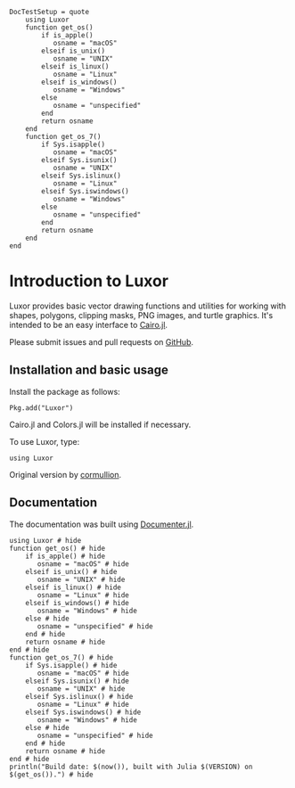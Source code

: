 ```@meta
DocTestSetup = quote
    using Luxor
    function get_os()
        if is_apple()
           osname = "macOS"
        elseif is_unix()
           osname = "UNIX"
        elseif is_linux()
           osname = "Linux"
        elseif is_windows()
           osname = "Windows"
        else
           osname = "unspecified"
        end
        return osname
    end
    function get_os_7()
        if Sys.isapple()
           osname = "macOS"
        elseif Sys.isunix()
           osname = "UNIX"
        elseif Sys.islinux()
           osname = "Linux"
        elseif Sys.iswindows()
           osname = "Windows"
        else
           osname = "unspecified"
        end
        return osname
    end
end
```

# Introduction to Luxor

Luxor provides basic vector drawing functions and utilities for working with shapes, polygons, clipping masks, PNG images, and turtle graphics. It's intended to be an easy interface to [Cairo.jl](https://github.com/JuliaLang/Cairo.jl).

Please submit issues and pull requests on [GitHub](https://github.com/JuliaGraphics/Luxor.jl).

## Installation and basic usage

Install the package as follows:

```
Pkg.add("Luxor")
```

Cairo.jl and Colors.jl will be installed if necessary.

To use Luxor, type:

```
using Luxor
```

Original version by [cormullion](https://github.com/cormullion).

## Documentation

The documentation was built using [Documenter.jl](https://github.com/JuliaDocs).

```@example
using Luxor # hide
function get_os() # hide
    if is_apple() # hide
       osname = "macOS" # hide
    elseif is_unix() # hide
       osname = "UNIX" # hide
    elseif is_linux() # hide
       osname = "Linux" # hide
    elseif is_windows() # hide
       osname = "Windows" # hide
    else # hide
       osname = "unspecified" # hide
    end # hide
    return osname # hide
end # hide
function get_os_7() # hide
    if Sys.isapple() # hide
       osname = "macOS" # hide
    elseif Sys.isunix() # hide
       osname = "UNIX" # hide
    elseif Sys.islinux() # hide
       osname = "Linux" # hide
    elseif Sys.iswindows() # hide
       osname = "Windows" # hide
    else # hide
       osname = "unspecified" # hide
    end # hide
    return osname # hide
end # hide
println("Build date: $(now()), built with Julia $(VERSION) on $(get_os()).") # hide
```
